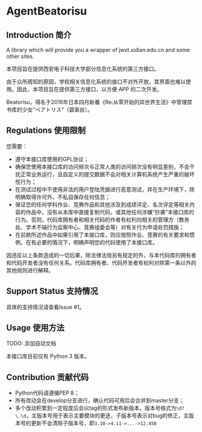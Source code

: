 # AgentBeatorisu

## Introduction 简介

A library which will provide you a wrapper of jwxt.xidian.edu.cn and some other sites.

本项目旨在提供西安电子科技大学部分信息化系统的第三方接口。

由于众所周知的原因，学校相关信息化系统的接口不对外开放，其界面也难以使用。因此，本项目旨在提供第三方接口，以方便 APP 的二次开发。

Beatorisu，得名于2016年日本四月新番《Re:从零开始的异世界生活》中管理禁书库的少女“ベアトリス”（碧翠丝）。

## Regulations 使用限制

您需要：

* 遵守本接口库使用的GPL协议；
* 确保您使用本接口库的访问频次与正常人类的访问频次没有明显差别，不会干扰正常业务运行，且自定义的提交数据不会对相关计算机系统产生严重的破坏性行为；
* 在测试过程中不使用非法的用户登陆凭据进行恶意测试，并在生产环境下，除明确取得许可外，不私自保存任何信息；
* 保证您的任何学科作业、竞赛作品和其他涉及到成绩评定、名次评定等相关内容的作品中，没有从本库中直接复制代码，或其他任何涉嫌“抄袭”本接口库的行为。否则，代码库拥有者和相关代码的作者有权利向相关的管理方（教务处、学术不端行为监察中心、竞赛组委会等）对有关行为申请处罚措施；
* 在前款所述作品中如果引用了本接口库，则应按照作业、竞赛的有关要求和惯例，在有必要的情况下，明确声明您的代码使用了本接口库。

因违反以上条款造成的一切后果，除法律法规另有规定的外，与本代码库的拥有者和代码开发者没有任何关系。代码库拥有者、代码开发者有权利对除第一条以外的其他规则进行解释。

## Support Status 支持情况

具体的支持情况请查看Issue #1。

## Usage 使用方法

TODO: 添加自动文档

本接口库目前仅有 Python 3 版本。

## Contribution 贡献代码

* Python代码请遵循PEP 8；
* 所有改动会在develop分支进行，确认代码可用后会合并到master分支；
* 多个改动积累到一定程度后会以tag的形式发布新版本，版本号格式为```\d?\.\d```，主版本号用于表示主要模块的更迭，子版本号表示对bug的修正，主版本号的更新不会清除子版本号，即```3.10->4.11->...->12.450```
